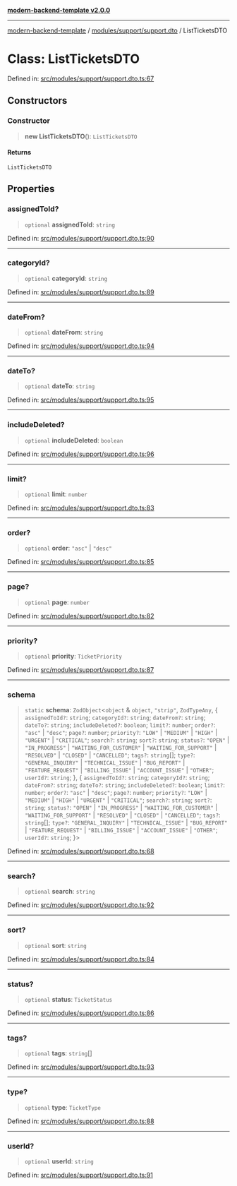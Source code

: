 [**modern-backend-template v2.0.0**](../../../../README.md)

***

[modern-backend-template](../../../../modules.md) / [modules/support/support.dto](../README.md) / ListTicketsDTO

# Class: ListTicketsDTO

Defined in: [src/modules/support/support.dto.ts:67](https://github.com/maemreyo/saas-4cus-nodejs/blob/1a77de11cd6eaefe66c31c7f5de281673fc25ce5/src/modules/support/support.dto.ts#L67)

## Constructors

### Constructor

> **new ListTicketsDTO**(): `ListTicketsDTO`

#### Returns

`ListTicketsDTO`

## Properties

### assignedToId?

> `optional` **assignedToId**: `string`

Defined in: [src/modules/support/support.dto.ts:90](https://github.com/maemreyo/saas-4cus-nodejs/blob/1a77de11cd6eaefe66c31c7f5de281673fc25ce5/src/modules/support/support.dto.ts#L90)

***

### categoryId?

> `optional` **categoryId**: `string`

Defined in: [src/modules/support/support.dto.ts:89](https://github.com/maemreyo/saas-4cus-nodejs/blob/1a77de11cd6eaefe66c31c7f5de281673fc25ce5/src/modules/support/support.dto.ts#L89)

***

### dateFrom?

> `optional` **dateFrom**: `string`

Defined in: [src/modules/support/support.dto.ts:94](https://github.com/maemreyo/saas-4cus-nodejs/blob/1a77de11cd6eaefe66c31c7f5de281673fc25ce5/src/modules/support/support.dto.ts#L94)

***

### dateTo?

> `optional` **dateTo**: `string`

Defined in: [src/modules/support/support.dto.ts:95](https://github.com/maemreyo/saas-4cus-nodejs/blob/1a77de11cd6eaefe66c31c7f5de281673fc25ce5/src/modules/support/support.dto.ts#L95)

***

### includeDeleted?

> `optional` **includeDeleted**: `boolean`

Defined in: [src/modules/support/support.dto.ts:96](https://github.com/maemreyo/saas-4cus-nodejs/blob/1a77de11cd6eaefe66c31c7f5de281673fc25ce5/src/modules/support/support.dto.ts#L96)

***

### limit?

> `optional` **limit**: `number`

Defined in: [src/modules/support/support.dto.ts:83](https://github.com/maemreyo/saas-4cus-nodejs/blob/1a77de11cd6eaefe66c31c7f5de281673fc25ce5/src/modules/support/support.dto.ts#L83)

***

### order?

> `optional` **order**: `"asc"` \| `"desc"`

Defined in: [src/modules/support/support.dto.ts:85](https://github.com/maemreyo/saas-4cus-nodejs/blob/1a77de11cd6eaefe66c31c7f5de281673fc25ce5/src/modules/support/support.dto.ts#L85)

***

### page?

> `optional` **page**: `number`

Defined in: [src/modules/support/support.dto.ts:82](https://github.com/maemreyo/saas-4cus-nodejs/blob/1a77de11cd6eaefe66c31c7f5de281673fc25ce5/src/modules/support/support.dto.ts#L82)

***

### priority?

> `optional` **priority**: `TicketPriority`

Defined in: [src/modules/support/support.dto.ts:87](https://github.com/maemreyo/saas-4cus-nodejs/blob/1a77de11cd6eaefe66c31c7f5de281673fc25ce5/src/modules/support/support.dto.ts#L87)

***

### schema

> `static` **schema**: `ZodObject`\<`object` & `object`, `"strip"`, `ZodTypeAny`, \{ `assignedToId?`: `string`; `categoryId?`: `string`; `dateFrom?`: `string`; `dateTo?`: `string`; `includeDeleted?`: `boolean`; `limit?`: `number`; `order?`: `"asc"` \| `"desc"`; `page?`: `number`; `priority?`: `"LOW"` \| `"MEDIUM"` \| `"HIGH"` \| `"URGENT"` \| `"CRITICAL"`; `search?`: `string`; `sort?`: `string`; `status?`: `"OPEN"` \| `"IN_PROGRESS"` \| `"WAITING_FOR_CUSTOMER"` \| `"WAITING_FOR_SUPPORT"` \| `"RESOLVED"` \| `"CLOSED"` \| `"CANCELLED"`; `tags?`: `string`[]; `type?`: `"GENERAL_INQUIRY"` \| `"TECHNICAL_ISSUE"` \| `"BUG_REPORT"` \| `"FEATURE_REQUEST"` \| `"BILLING_ISSUE"` \| `"ACCOUNT_ISSUE"` \| `"OTHER"`; `userId?`: `string`; \}, \{ `assignedToId?`: `string`; `categoryId?`: `string`; `dateFrom?`: `string`; `dateTo?`: `string`; `includeDeleted?`: `boolean`; `limit?`: `number`; `order?`: `"asc"` \| `"desc"`; `page?`: `number`; `priority?`: `"LOW"` \| `"MEDIUM"` \| `"HIGH"` \| `"URGENT"` \| `"CRITICAL"`; `search?`: `string`; `sort?`: `string`; `status?`: `"OPEN"` \| `"IN_PROGRESS"` \| `"WAITING_FOR_CUSTOMER"` \| `"WAITING_FOR_SUPPORT"` \| `"RESOLVED"` \| `"CLOSED"` \| `"CANCELLED"`; `tags?`: `string`[]; `type?`: `"GENERAL_INQUIRY"` \| `"TECHNICAL_ISSUE"` \| `"BUG_REPORT"` \| `"FEATURE_REQUEST"` \| `"BILLING_ISSUE"` \| `"ACCOUNT_ISSUE"` \| `"OTHER"`; `userId?`: `string`; \}\>

Defined in: [src/modules/support/support.dto.ts:68](https://github.com/maemreyo/saas-4cus-nodejs/blob/1a77de11cd6eaefe66c31c7f5de281673fc25ce5/src/modules/support/support.dto.ts#L68)

***

### search?

> `optional` **search**: `string`

Defined in: [src/modules/support/support.dto.ts:92](https://github.com/maemreyo/saas-4cus-nodejs/blob/1a77de11cd6eaefe66c31c7f5de281673fc25ce5/src/modules/support/support.dto.ts#L92)

***

### sort?

> `optional` **sort**: `string`

Defined in: [src/modules/support/support.dto.ts:84](https://github.com/maemreyo/saas-4cus-nodejs/blob/1a77de11cd6eaefe66c31c7f5de281673fc25ce5/src/modules/support/support.dto.ts#L84)

***

### status?

> `optional` **status**: `TicketStatus`

Defined in: [src/modules/support/support.dto.ts:86](https://github.com/maemreyo/saas-4cus-nodejs/blob/1a77de11cd6eaefe66c31c7f5de281673fc25ce5/src/modules/support/support.dto.ts#L86)

***

### tags?

> `optional` **tags**: `string`[]

Defined in: [src/modules/support/support.dto.ts:93](https://github.com/maemreyo/saas-4cus-nodejs/blob/1a77de11cd6eaefe66c31c7f5de281673fc25ce5/src/modules/support/support.dto.ts#L93)

***

### type?

> `optional` **type**: `TicketType`

Defined in: [src/modules/support/support.dto.ts:88](https://github.com/maemreyo/saas-4cus-nodejs/blob/1a77de11cd6eaefe66c31c7f5de281673fc25ce5/src/modules/support/support.dto.ts#L88)

***

### userId?

> `optional` **userId**: `string`

Defined in: [src/modules/support/support.dto.ts:91](https://github.com/maemreyo/saas-4cus-nodejs/blob/1a77de11cd6eaefe66c31c7f5de281673fc25ce5/src/modules/support/support.dto.ts#L91)
